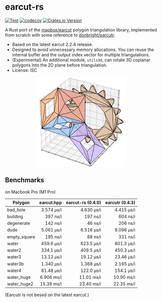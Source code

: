 # earcut-rs

[![Test](https://github.com/MIERUNE/earcut-rs/actions/workflows/Test.yml/badge.svg)](https://github.com/MIERUNE/earcut-rs/actions/workflows/Test.yml)
[![codecov](https://codecov.io/gh/MIERUNE/earcut-rs/graph/badge.svg?token=thKlQiVjLc)](https://codecov.io/gh/MIERUNE/earcut-rs)
[![Crates.io Version](https://img.shields.io/crates/v/earcut)](https://crates.io/crates/earcut)

A Rust port of the [mapbox/earcut](https://github.com/mapbox/earcut) polygon triangulation library, implemented from scratch with some reference to [donbright/earcutr](https://github.com/donbright/earcutr).

- Based on the latest earcut 2.2.4 release.
- Designed to avoid unnecessary memory allocations. You can reuse the internal buffer and the output index vector for multiple triangulations.
- (Experimental) An additional module, `utils3d`, can rotate 3D coplanar polygons into the 2D plane before triangulation.
- License: ISC

<p align="center">
<img src="./docs/image.png" width="300">
</p>


## Benchmarks

on Macbook Pro (M1 Pro)

| Polygon        | earcut.hpp | earcut-rs (0.4.0) | earcutr (0.4.3) |
|----------------|-------------:|--------------:|-------------:|
| bad_hole       |  3.574 µs/i  |   4.630 µs/i  |  4.415 µs/i  |          
| building       |    397 ns/i  |     197 ns/i  |    604 ns/i  |
| degenerate     |    142 ns/i  |      46 ns/i  |    206 ns/i  |
| dude           |  5.061 µs/i  |   6.516 µs/i  |  8.096 µs/i  |
| empty_square   |    195 ns/i  |      88 ns/i  |    331 ns/i  |
| water          |  459.6 µs/i  |   623.5 µs/i  |  801.3 µs/i  |
| water2         |  334.1 µs/i  |   409.5 µs/i  |  450.3 µs/i  |
| water3         |  13.12 µs/i  |   19.12 µs/i  |  23.46 µs/i  |
| water3b        |  1.340 µs/i  |   1.368 µs/i  |  2.165 µs/i  |
| water4         |  81.48 µs/i  |   122.0 µs/i  |  154.1 µs/i  |
| water_huge     |  6.906 ms/i  |   11.01 ms/i  |  10.90 ms/i  |
| water_huge2    |  15.38 ms/i  |   23.40 ms/i  |  22.35 ms/i  |

(Earcutr is not besed on the latest earcut.)
